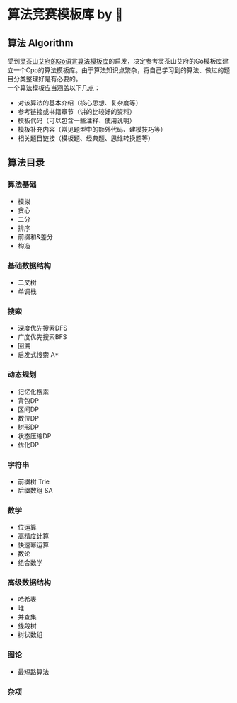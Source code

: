 <a name="eJQkQ"></a>
# 算法竞赛模板库 by 🍁
<a name="emlXX"></a>
## 算法 Algorithm
受到[灵茶山艾府的Go语言算法模板库](https://github.com/EndlessCheng/codeforces-go)的启发，决定参考灵茶山艾府的Go模板库建立一个Cpp的算法模板库。由于算法知识点繁杂，将自己学习到的算法、做过的题目分类整理好是有必要的。<br />一个算法模板应当涵盖以下几点：

- 对该算法的基本介绍（核心思想、复杂度等）
- 参考链接或书籍章节（讲的比较好的资料）
- 模板代码（可以包含一些注释、使用说明）
- 模板补充内容（常见题型中的额外代码、建模技巧等）
- 相关题目链接（模板题、经典题、思维转换题等）
<a name="q1wEh"></a>
## 算法目录
<a name="JtMXW"></a>
### 算法基础

- 模拟
- 贪心
- 二分
- 排序
- 前缀和&差分
- 构造
<a name="HuqH3"></a>
### 基础数据结构

- 二叉树
- 单调栈
<a name="NWWnv"></a>
### 搜索

- 深度优先搜索DFS
- 广度优先搜索BFS
- 回溯
- 启发式搜索 A*
<a name="VQiez"></a>
### 动态规划

- 记忆化搜索
- 背包DP
- 区间DP
- 数位DP
- 树形DP
- 状态压缩DP
- 优化DP
<a name="oj9vl"></a>
### 字符串

- 前缀树 Trie
- 后缀数组 SA
<a name="c8j9B"></a>
### 数学

- 位运算
- [高精度计算](https://github.com/qxf-72/Codeforces-Cpp/blob/main/copypasta/math/Arbitrary_Precision_Arithmetic.md)
- 快速幂运算
- 数论
- 组合数学
<a name="TZhf0"></a>
### 高级数据结构

- 哈希表
- 堆
- 并查集
- 线段树
- 树状数组
<a name="JpmC4"></a>
### 图论

- 最短路算法
<a name="AGIaF"></a>
### 杂项
